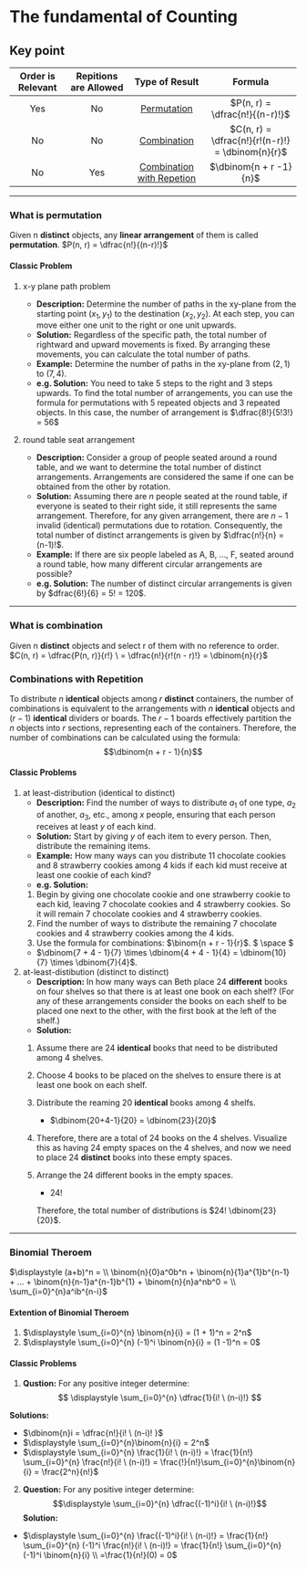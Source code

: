 # The fundamental of Counting

## Key point

| Order is Relevant | Repitions are Allowed | Type of Result | Formula |
| :--: | :--: | :--: | :--: |
| Yes  | No | [Permutation](#permutation) | $P(n, r) = \dfrac{n!}{(n-r)!}$ |
| No | No | [Combination](#combination) |  $C(n, r) = \dfrac{n!}{r!(n-r)!} = \dbinom{n}{r}$ |
| No | Yes | [Combination with Repetion](#combination_repetition) | $\dbinom{n + r -1}{n}$ |

---

### <span id = "permutation">What is permutation</span>

Given n **distinct** objects, any **linear arrangement** of them is called **permutation**.
$P(n, r) = \dfrac{n!}{(n-r)!}$

#### Classic Problem

1. x-y plane path problem

   - **Description:**
   Determine the number of paths in the xy-plane from the starting point $(x_1, y_1)$ to the destination $(x_2, y_2)$. At each step, you can move either one unit to the right or one unit upwards.
   - **Solution:**
   Regardless of the specific path, the total number of rightward and upward movements is fixed. By arranging these movements, you can calculate the total number of paths.
   - **Example:**
   Determine the number of paths in the xy-plane from $(2, 1)$ to $(7, 4)$.
   - **e.g. Solution:**
   You need to take 5 steps to the right and 3 steps upwards. To find the total number of arrangements, you can use the formula for permutations with 5 repeated objects and 3 repeated objects.
   In this case, the number of arrangement is $\dfrac{8!}{5!3!} = 56$

2. round table seat arrangement

    - **Description:**
    Consider a group of people seated around a round table, and we want to determine the total number of distinct arrangements. Arrangements are considered the same if one can be obtained from the other by rotation.
    - **Solution:**
    Assuming there are $n$ people seated at the round table, if everyone is seated to their right side, it still represents the same arrangement. Therefore, for any given arrangement, there are $n-1$ invalid (identical) permutations due to rotation. Consequently, the total number of distinct arrangements is given by $\dfrac{n!}{n} = (n-1)!$.
    - **Example:**
    If there are six people labeled as A, B, ..., F, seated around a round table, how many different circular arrangements are possible?
    - **e.g. Solution:**
    The number of distinct circular arrangements is given by \$dfrac{6!}{6} = 5! = 120$.

---

### <span id = "combination">What is combination</span>

Given n **distinct** objects and select r of them with no reference to order.
$C(n, r) = \dfrac{P(n, r)}{r!} \ = \dfrac{n!}{r!(n - r)!} = \dbinom{n}{r}$

### <span id = "combination_repetition">Combinations with Repetition</span>

To distribute $n$ **identical** objects among $r$ **distinct** containers, the number of combinations is equivalent to the arrangements with $n$ **identical** objects and $(r-1)$ **identical** dividers or boards.
The $r-1$ boards effectively partition the $n$ objects into $r$ sections, representing each of the containers. Therefore, the number of combinations can be calculated using the formula:
$$\dbinom{n + r - 1}{n}$$

#### Classic Problems

1. at least-distribution (identical to distinct)
    - **Description:**
    Find the number of ways to distribute $a_1$ of one type, $a_2$ of another, $a_3$, etc., among $x$ people, ensuring that each person receives at least $y$ of each kind.
    - **Solution:**
    Start by giving $y$ of each item to every person. Then, distribute the remaining items.
    - **Example:**
    How many ways can you distribute 11 chocolate cookies and 8 strawberry cookies among 4 kids if each kid must receive at least one cookie of each kind?
    - **e.g. Solution:**
    1. Begin by giving one chocolate cookie and one strawberry cookie to each kid, leaving 7 chocolate cookies and 4 strawberry cookies.
    So it will remain 7 chocolate cookies and 4 strawberry cookies.
    2. Find the number of ways to distribute the remaining 7 chocolate cookies and 4 strawberry cookies among the 4 kids.
    3. Use the formula for combinations: $\binom{n + r - 1}{r}$.
    $ \space $
    - $\dbinom{7 + 4 - 1}{7} \times \dbinom{4 + 4 - 1}{4} = \dbinom{10}{7} \times \dbinom{7}{4}$.
2. at-least-distibution (distinct to distinct)
    - **Description:**
    In how many ways can Beth place 24 **different** books on four shelves so that there is at least one book on each shelf? (For any of these arrangements consider the books on each shelf to be placed one next to the other, with the first book at the left of the shelf.)
    - **Solution:**
   1. Assume there are 24 **identical** books that need to be distributed among 4 shelves.
   2. Choose 4 books to be placed on the shelves to ensure there is at least one book on each shelf.
   3. Distribute the reaming 20 **identical** books among 4 shelfs.
      - $\dbinom{20+4-1}{20} = \dbinom{23}{20}$
   4. Therefore, there are a total of 24 books on the 4 shelves. Visualize this as having 24 empty spaces on the 4 shelves, and now we need to place 24 **distinct** books into these empty spaces.
   5. Arrange the 24 different books in the empty spaces.
        - $24!$

        Therefore, the total number of distributions is $24! \dbinom{23}{20}$.

---

### Binomial Theroem

$\displaystyle
(a+b)^n = \\
\binom{n}{0}a^0b^n + \binom{n}{1}a^{1}b^{n-1} + ... + \binom{n}{n-1}a^{n-1}b^{1} + \binom{n}{n}a^nb^0 = \\
\sum_{i=0}^{n}a^ib^{n-i}$

#### Extention of Binomial Theroem

1. $\displaystyle \sum_{i=0}^{n} \binom{n}{i} = (1 + 1)^n =  2^n$
2. $\displaystyle \sum_{i=0}^{n} (-1)^i \binom{n}{i} = (1 -1)^n = 0$

#### Classic Problems

1. **Qustion:** For any positive integer determine:
$$ \displaystyle \sum_{i=0}^{n} \dfrac{1}{i! \ (n-i)!} $$

**Solutions:**

- $\dbinom{n}i = \dfrac{n!}{i! \ (n-i)! }$
- $\displaystyle \sum_{i=0}^{n}\binom{n}{i} = 2^n$
- $\displaystyle \sum_{i=0}^{n} \frac{1}{i! \ (n-i)!} = \frac{1}{n!} \sum_{i=0}^{n} \frac{n!}{i! \ (n-i)!} = \frac{!}{n!}\sum_{i=0}^{n}\binom{n}{i} = \frac{2^n}{n!}$

2. **Question:** For any positive integer determine:
$$\displaystyle \sum_{i=0}^{n} \dfrac{(-1)^i}{i! \ (n-i)!}$$
**Solution:**

- $\displaystyle
\sum_{i=0}^{n} \frac{(-1)^i}{i! \ (n-i)!} =
\frac{1}{n!} \sum_{i=0}^{n} (-1)^i \frac{n!}{i! \ (n-i)!} =
\frac{1}{n!} \sum_{i=0}^{n} (-1)^i \binom{n}{i} \\
=\frac{1}{n!}(0) = 0$
